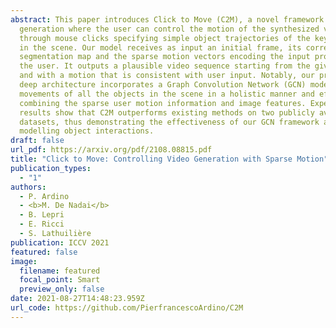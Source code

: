 ```yaml
---
abstract: This paper introduces Click to Move (C2M), a novel framework for video
  generation where the user can control the motion of the synthesized video
  through mouse clicks specifying simple object trajectories of the key objects
  in the scene. Our model receives as input an initial frame, its corresponding
  segmentation map and the sparse motion vectors encoding the input provided by
  the user. It outputs a plausible video sequence starting from the given frame
  and with a motion that is consistent with user input. Notably, our proposed
  deep architecture incorporates a Graph Convolution Network (GCN) modelling the
  movements of all the objects in the scene in a holistic manner and effectively
  combining the sparse user motion information and image features. Experimental
  results show that C2M outperforms existing methods on two publicly available
  datasets, thus demonstrating the effectiveness of our GCN framework at
  modelling object interactions.
draft: false
url_pdf: https://arxiv.org/pdf/2108.08815.pdf
title: "Click to Move: Controlling Video Generation with Sparse Motion"
publication_types:
  - "1"
authors:
  - P. Ardino
  - <b>M. De Nadai</b>
  - B. Lepri
  - E. Ricci
  - S. Lathuilière
publication: ICCV 2021
featured: false
image:
  filename: featured
  focal_point: Smart
  preview_only: false
date: 2021-08-27T14:48:23.959Z
url_code: https://github.com/PierfrancescoArdino/C2M
---
```

